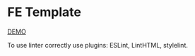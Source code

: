 # FE Template

[DEMO](https://aleksey-10.github.io/{repo-name}/)

To use linter correctly use plugins: ESLint, LintHTML, stylelint.
